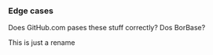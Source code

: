 ### Edge cases

Does GitHub.com pases these stuff correctly? Dos BorBase?

This is just a rename



